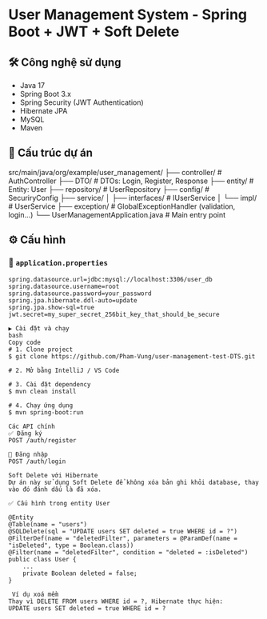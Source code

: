 # User Management System - Spring Boot + JWT + Soft Delete

## 🛠 Công nghệ sử dụng
- Java 17
- Spring Boot 3.x
- Spring Security (JWT Authentication)
- Hibernate JPA
- MySQL
- Maven

## 📁 Cấu trúc dự án
src/main/java/org/example/user_management/
├── controller/ # AuthController
├── DTO/ # DTOs: Login, Register, Response
├── entity/ # Entity: User
├── repository/ # UserRepository
├── config/ # SecuriryConfig
├── service/
│ ├── interfaces/ # IUserService
│ └── impl/ # UserService
├── exception/ # GlobalExceptionHandler (validation, login...)
└── UserManagementApplication.java # Main entry point

## ⚙️ Cấu hình
### 📄 `application.properties`
```properties
spring.datasource.url=jdbc:mysql://localhost:3306/user_db
spring.datasource.username=root
spring.datasource.password=your_password
spring.jpa.hibernate.ddl-auto=update
spring.jpa.show-sql=true
jwt.secret=my_super_secret_256bit_key_that_should_be_secure

▶️ Cài đặt và chạy
bash
Copy code
# 1. Clone project
$ git clone https://github.com/Pham-Vung/user-management-test-DTS.git

# 2. Mở bằng IntelliJ / VS Code

# 3. Cài đặt dependency
$ mvn clean install

# 4. Chạy ứng dụng
$ mvn spring-boot:run

Các API chính
✅ Đăng ký
POST /auth/register

🔐 Đăng nhập
POST /auth/login

Soft Delete với Hibernate
Dự án này sử dụng Soft Delete để không xóa bản ghi khỏi database, thay vào đó đánh dấu là đã xóa.

✅ Cấu hình trong entity User

@Entity
@Table(name = "users")
@SQLDelete(sql = "UPDATE users SET deleted = true WHERE id = ?")
@FilterDef(name = "deletedFilter", parameters = @ParamDef(name = "isDeleted", type = Boolean.class))
@Filter(name = "deletedFilter", condition = "deleted = :isDeleted")
public class User {
    ...
    private Boolean deleted = false;
}

 Ví dụ xoá mềm
Thay vì DELETE FROM users WHERE id = ?, Hibernate thực hiện:
UPDATE users SET deleted = true WHERE id = ?
